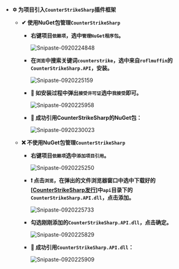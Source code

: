- **✡ 为项目引入`CounterStrikeSharp`插件框架**
  - **✔ 使用NuGet包管理`CounterStrikeSharp`**
    - **右键项目`依赖项`，选中`管理NuGet程序包`。**
      
      ![Snipaste-0920224848](https://github.com/user-attachments/assets/826603cf-b723-434c-bd37-4eb3001b70cb)
    - **在`浏览`中搜索关键词`counterstrike`，选中来自`roflmuffin`的`CounterStrikeSharp.API`，安装。**
   
      ![Snipaste-0920225159](https://github.com/user-attachments/assets/e1b50ca4-28e4-4723-99e0-82170cb16252)
    - **💨 如安装过程中弹出`接受许可证`选中`我接受`即可。**
   
      ![Snipaste-0920225958](https://github.com/user-attachments/assets/82887bfd-31e4-4a91-bd2a-c220ab54b98b)
    - **🎉 成功引用CounterStrikeSharp的NuGet包：**
   
      ![Snipaste-0920230023](https://github.com/user-attachments/assets/cf61d42c-024f-4cce-b45f-1c9a1d6a18d2)

  - **❌ 不使用NuGet包管理`CounterStrikeSharp`**
    - **右键项目`依赖项`选中`添加项目引用`。**
      
      ![Snipaste-0920225250](https://github.com/user-attachments/assets/d59b3525-03ea-4383-b94a-e383211c0f59)
    - **❗ 点击`浏览`，在弹出的文件浏览器窗口中选中下载好的[[CounterStrikeSharp发行](https://github.com/roflmuffin/CounterStrikeSharp/releases)]中`api`目录下的`CounterStrikeSharp.API.dll`，点击添加。**
      
      ![Snipaste-0920225733](https://github.com/user-attachments/assets/60888750-c9f9-4548-b7f2-1b67353d95e5)

    - **勾选刚刚添加的`CounterStrikeSharp.API.dll`，点击确定。**
      
      ![Snipaste-0920225829](https://github.com/user-attachments/assets/f0f92875-eafd-4774-ad3a-e902ffe73017)

    - **🎉 成功引用`CounterStrikeSharp.API.dll`：**
      
      ![Snipaste-0920225909](https://github.com/user-attachments/assets/2d134c20-b280-4502-aca1-2041e6d1dcf6)
